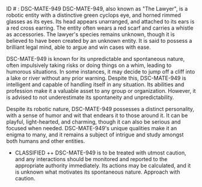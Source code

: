 ID # : DSC-MATE-949
DSC-MATE-949, also known as "The Lawyer", is a robotic entity with a distinctive green cyclops eye, and horned rimmed glasses as its eyes. Its head appears unarranged, and attached to its ears is a red cross earring. The entity often wears a red scarf and carries a whistle as accessories. The lawyer's species remains unknown, though it is believed to have been created by an unknown entity. It is said to possess a brilliant legal mind, able to argue and win cases with ease.

DSC-MATE-949 is known for its unpredictable and spontaneous nature, often impulsively taking risks or doing things on a whim, leading to humorous situations. In some instances, it may decide to jump off a cliff into a lake or river without any prior warning. Despite this, DSC-MATE-949 is intelligent and capable of handling itself in any situation. Its abilities and profession make it a valuable asset to any group or organization. However, it is advised to not underestimate its spontaneity and unpredictability.

Despite its robotic nature, DSC-MATE-949 possesses a distinct personality, with a sense of humor and wit that endears it to those around it. It can be playful, light-hearted, and charming, though it can also be serious and focused when needed. DSC-MATE-949's unique qualities make it an enigma to many, and it remains a subject of intrigue and study amongst both humans and other entities.

+ CLASSIFIED ++
DSC-MATE-949 is to be treated with utmost caution, and any interactions should be monitored and reported to the appropriate authority immediately. Its actions may be calculated, and it is unknown what motivates its spontaneous nature. Approach with caution.